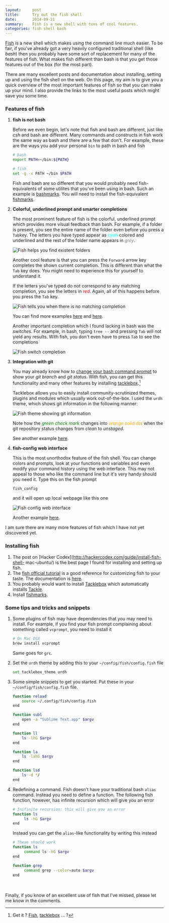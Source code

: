 ```yaml
---
layout:     post
title:      Try out the fish shell
date:       2014-09-21
summary:    Fish is a new shell with tons of cool features.
categories: fish shell bash
---
```


[Fish](http://fishshell.com/) is a new shell which makes using the command line much easier. To be fair, if you've already got a very heavily configured traditional shell (like _bash_) then you probably have some sort of replacement for many of the features of fish. What makes fish different than bash is that you get those features out of the box (for the most part). 

There are many excellent posts and documentation about installing, setting up and using the fish shell on the web. On this page, my aim is to give you a quick overview of the most important features of fish so that you can make up your mind. I also provide the links to the most useful posts which might save you some time. 

### Features of fish

1.  **fish is not bash**

    Before we even begin, let's note that fish and bash are different, just like _csh_ and bash are different. 
    Many commands and constructs in fish work the same way as bash and there are a few that don't. For example, these are the ways you add your personal `bin` to path in bash and fish 

    ```bash
    # bash
    export PATH=~/bin:${PATH}
    ```

    ```bash
    # fish
    set -g -x PATH ~/bin $PATH
    ```

    Fish and bash are so different that you would probably need fish-equivalents of some utilites that you've been using in bash. Such an example is [bashmarks](https://github.com/huyng/bashmarks). You will need to install the fish-equivalent [fishmarks](https://github.com/techwizrd/fishmarks).

2. **Colorful, underlined prompt and smarter completions**

    The most prominent feature of fish is the colorful, underlined prompt which provides more visual feedback than bash. For example, if a folder is present, you see the entire name of the folder even before you press a `Tab`key. The letters you have typed appear as <span style="color:cyan">_cyan_</span> colored and underlined and the rest of the folder name appears in <span style="color:grey">_grey_</span>. 

    ![Fish helps you find existent folders](/assets/fish-underlined-commands.png)

    Another cool feature is that you can press the `Forward` arrow key completes the shown current completion. This is different than what the `Tab` key does. You might need to experience this for yourself to understand it. 

    If the letters you've typed do not correspond to any matching completion, you see the letters in <span style="color:red">_red_</span>. Again, all of this happens before you press the `Tab` key.

    ![Fish tells you when there is no matching completion](/assets/fish-error-red.png)

    You can find more examples [here](http://fishshell.com/assets/img/screenshots/autosuggestion.png) and [here](http://fishshell.com/assets/img/screenshots/colors.png).

    Another important completion which I found lacking in bash was the _switches_. For example, in bash, typing `tree --` and pressing `Tab` will not yield any results. With fish, you don't even have to press `Tab` to see the completions

    ![Fish switch completion](/assets/fish-switch-completion.png)

3. **Integration with git**
  
    You may already know how to [change your bash command prompt](http://blog.taylormcgann.com/tag/prompt-color/) to show your _git branch_ and _git status_. With fish, you can get this functionality and many other features by installing [tacklebox](https://github.com/justinmayer/tacklebox).[^1]

    Tacklebox allows you to easily install community-scrutinized themes, plugins and modules which usually work out-of-the-box. I used the `urdh` theme, which shows git information in the following manner:

    ![Fish theme showing git information](/assets/fish-git-status-indicator.png)

    Note how the <span style="color:green">_green check mark_</span> changes into <span style="color:orange">_orange solid dot_</span> when the git repository status changes from _clean_ to _unstaged_. 

    See another example [here](http://fishshell.com/assets/img/screenshots/works_out_of_the_box.png).

    [^1]: Get it ? [Fish](http://en.wikipedia.org/wiki/Fish), [tacklebox](http://en.wikipedia.org/wiki/Fishing_tackle#Tackle_boxes) ... ?

4. **fish-config web interface**

    This is the most unorthodox feature of the fish shell. You can change colors and prompts, look at your functions and variables and even modify your command history using the web interface. This may not appeal to those who like the command line but it's very handy should you need it. Type this on the fish prompt

    ```bash
    fish_config
    ```

    and it will open up local webpage like this one

    ![Fish config web interface](/assets/fish-config-web-interface.png)

    Another example [here](http://fishshell.com/assets/img/screenshots/web_config.png). 


I am sure there are many more features of fish which I have not yet discovered yet. 

### Installing fish

1. The post on [Hacker Codex](http://hackercodex.com/guide/install-fish-shell- mac-ubuntu/) is the best page I found for installing and setting up fish. 
2. The [fish official tutorial](http://fishshell.com/docs/current/tutorial.html) is a good reference for customizing fish to your taste. The documentation is [here](http://fishshell.com/docs/current/index.html). 
3. You probably would want to install [Tacklebox](https://github.com/justinmayer/tacklebox) which automatically installs [Tackle](https://github.com/justinmayer/tackle).
4. Install [fishmarks](https://github.com/techwizrd/fishmarks).


### Some tips and tricks and snippets

1.  Some plugins of fish may have dependencies that you may need to install.
    For example, if you find your fish prompt complaining about something called `vcprompt`, you need to install it 

    ```bash
    # On Mac OSX
    brew install vcprompt
    ```

    Same goes for `grc`.

2. Set the `urdh` theme by adding this to your `~/config/fish/config.fish` file

    ```bash
    set tacklebox_theme urdh
    ```

3. Some simple snippets to get you started.
   Put these in your `~/config/fish/config.fish` file.

    ```bash
    function reload
        source ~/.config/fish/config.fish
    end

    function subl
        open -a "Sublime Text.app" $argv
    end

    function ll
        ls -lhG $argv
    end

    function la
        ls -lahG $argv
    end

    function lsd
        ls -d */
    end
    ```

4. Redefining a command. 
   Fish doesn't have your traditional bash `alias` command. Instead you need to define a function. The following fish function, however, has infinite recursion which will give you an error

     ```bash
     # Inifinite recursion: this will give you an error
     function ls
          ls -hG $argv
     end
     ```

     Instead you can get the `alias`-like functionality by writing this instead

     ```bash
     # These should work
     function ls
          command ls -hG $argv
     end

     function grep
          command grep --color=auto $argv
     end
     ```

<br/><br/>
Finally, if you know of an excellent use of fish that I've missed, please let me know in the comments.












